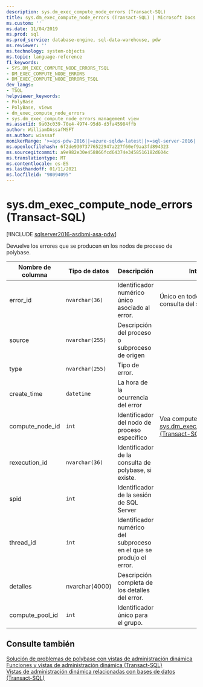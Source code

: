 ```yaml
---
description: sys.dm_exec_compute_node_errors (Transact-SQL)
title: sys.dm_exec_compute_node_errors (Transact-SQL) | Microsoft Docs
ms.custom: ''
ms.date: 11/04/2019
ms.prod: sql
ms.prod_service: database-engine, sql-data-warehouse, pdw
ms.reviewer: ''
ms.technology: system-objects
ms.topic: language-reference
f1_keywords:
- SYS.DM_EXEC_COMPUTE_NODE_ERRORS_TSQL
- DM_EXEC_COMPUTE_NODE_ERRORS
- DM_EXEC_COMPUTE_NODE_ERRORS_TSQL
dev_langs:
- TSQL
helpviewer_keywords:
- PolyBase
- PolyBase, views
- dm_exec_compute_node_errors
- sys.dm_exec_compute_node_errors management view
ms.assetid: 9a03c039-70e4-4974-95d8-d3fa45984ffb
author: WilliamDAssafMSFT
ms.author: wiassaf
monikerRange: '>=aps-pdw-2016||=azure-sqldw-latest||>=sql-server-2016||>=sql-server-linux-2017||=azuresqldb-mi-current'
ms.openlocfilehash: 6f2de93073776522947a227f60ef9aa3fd894323
ms.sourcegitcommit: a9e982e30e458866fcd64374e3458516182d604c
ms.translationtype: MT
ms.contentlocale: es-ES
ms.lasthandoff: 01/11/2021
ms.locfileid: "98094095"
---
```

# <a name="sysdm_exec_compute_node_errors-transact-sql"></a>sys.dm_exec_compute_node_errors (Transact-SQL)

[!INCLUDE [sqlserver2016-asdbmi-asa-pdw](../../includes/applies-to-version/sqlserver2016-asa-pdw.md)]

  Devuelve los errores que se producen en los nodos de proceso de polybase.  
  
|Nombre de columna|Tipo de datos|Descripción|Intervalo|  
|-----------------|---------------|-----------------|-----------|  
|error_id|`nvarchar(36)`|Identificador numérico único asociado al error.|Único en todos los errores de consulta del sistema|  
|source|`nvarchar(255)`|Descripción del proceso o subproceso de origen||  
|type|`nvarchar(255)`|Tipo de error.||  
|create_time|`datetime`|La hora de la ocurrencia del error||  
|compute_node_id|`int`|Identificador del nodo de proceso específico|Vea compute_node_id de [sys.dm_exec_compute_nodes &#40;Transact-SQL&#41;](../../relational-databases/system-dynamic-management-views/sys-dm-exec-compute-nodes-transact-sql.md)|  
|rexecution_id|`nvarchar(36)`|Identificador de la consulta de polybase, si existe.||  
|spid|`int`|Identificador de la sesión de SQL Server||  
|thread_id|`int`|Identificador numérico del subproceso en el que se produjo el error.||  
|detalles|nvarchar(4000)|Descripción completa de los detalles del error.||
|compute_pool_id|`int`|Identificador único para el grupo.|

  
## <a name="see-also"></a>Consulte también  
 [Solución de problemas de polybase con vistas de administración dinámica](/previous-versions/sql/sql-server-2016/mt146389(v=sql.130))   
 [Funciones y vistas de administración dinámica &#40;Transact-SQL&#41;](~/relational-databases/system-dynamic-management-views/system-dynamic-management-views.md)   
 [Vistas de administración dinámica relacionadas con bases de datos &#40;Transact-SQL&#41;](../../relational-databases/system-dynamic-management-views/database-related-dynamic-management-views-transact-sql.md)  
  
